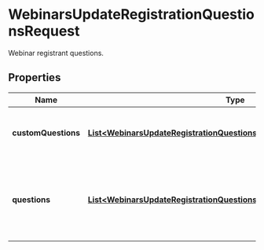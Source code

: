 

# WebinarsUpdateRegistrationQuestionsRequest

Webinar registrant questions.

## Properties

| Name | Type | Description | Notes |
|------------ | ------------- | ------------- | -------------|
|**customQuestions** | [**List&lt;WebinarsUpdateRegistrationQuestionsRequestCustomQuestionsInner&gt;**](WebinarsUpdateRegistrationQuestionsRequestCustomQuestionsInner.md) | Array of custom questions for registrants. |  [optional] |
|**questions** | [**List&lt;WebinarsUpdateRegistrationQuestionsRequestQuestionsInner&gt;**](WebinarsUpdateRegistrationQuestionsRequestQuestionsInner.md) | Array of registration fields whose values should be provided by registrants. |  [optional] |



